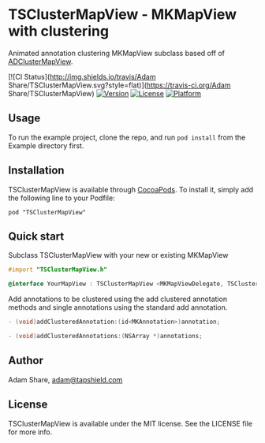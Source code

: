 # TSClusterMapView - MKMapView with clustering

Animated annotation clustering MKMapView subclass based off of [ADClusterMapView][].

[ADClusterMapView]: https://github.com/applidium/ADClusterMapView

[![CI Status](http://img.shields.io/travis/Adam Share/TSClusterMapView.svg?style=flat)](https://travis-ci.org/Adam Share/TSClusterMapView)
[![Version](https://img.shields.io/cocoapods/v/TSClusterMapView.svg?style=flat)](http://cocoadocs.org/docsets/TSClusterMapView)
[![License](https://img.shields.io/cocoapods/l/TSClusterMapView.svg?style=flat)](http://cocoadocs.org/docsets/TSClusterMapView)
[![Platform](https://img.shields.io/cocoapods/p/TSClusterMapView.svg?style=flat)](http://cocoadocs.org/docsets/TSClusterMapView)

## Usage

To run the example project, clone the repo, and run `pod install` from the Example directory first.

## Installation

TSClusterMapView is available through [CocoaPods](http://cocoapods.org). To install
it, simply add the following line to your Podfile:

    pod "TSClusterMapView"

## Quick start

Subclass TSClusterMapView with your new or existing MKMapView

```objective-c
#import "TSClusterMapView.h"

@interface YourMapView : TSClusterMapView <MKMapViewDelegate, TSClusterMapViewDelegate>
```

Add annotations to be clustered using the add clustered annotation methods and single annotations using the standard add annotation.

```objective-c
- (void)addClusteredAnnotation:(id<MKAnnotation>)annotation;

- (void)addClusteredAnnotations:(NSArray *)annotations;
```



## Author

Adam Share, adam@tapshield.com

## License

TSClusterMapView is available under the MIT license. See the LICENSE file for more info.

